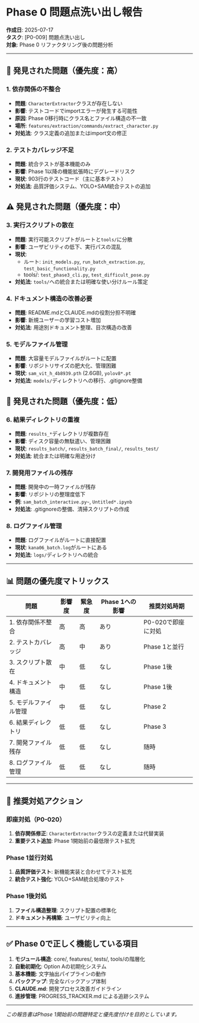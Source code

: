 # Phase 0 問題点洗い出し報告

**作成日**: 2025-07-17  
**タスク**: [P0-009] 問題点洗い出し  
**対象**: Phase 0 リファクタリング後の問題分析

---

## 🚨 発見された問題（優先度：高）

### 1. 依存関係の不整合
- **問題**: `CharacterExtractor`クラスが存在しない
- **影響**: テストコードでimportエラーが発生する可能性
- **原因**: Phase 0移行時にクラス名とファイル構造の不一致
- **場所**: `features/extraction/commands/extract_character.py`
- **対処法**: クラス定義の追加またはimport文の修正

### 2. テストカバレッジ不足
- **問題**: 統合テストが基本機能のみ
- **影響**: Phase 1以降の機能拡張時にデグレードリスク
- **現状**: 903行のテストコード（主に基本テスト）
- **対処法**: 品質評価システム、YOLO+SAM統合テストの追加

## ⚠️ 発見された問題（優先度：中）

### 3. 実行スクリプトの散在
- **問題**: 実行可能スクリプトがルートと`tools/`に分散
- **影響**: ユーザビリティの低下、実行パスの混乱
- **現状**: 
  - ルート: `init_models.py`, `run_batch_extraction.py`, `test_basic_functionality.py`
  - tools/: `test_phase3_cli.py`, `test_difficult_pose.py`
- **対処法**: `tools/`への統合または明確な使い分けルール策定

### 4. ドキュメント構造の改善必要
- **問題**: README.mdとCLAUDE.mdの役割分担不明確
- **影響**: 新規ユーザーの学習コスト増加
- **対処法**: 用途別ドキュメント整理、目次構造の改善

### 5. モデルファイル管理
- **問題**: 大容量モデルファイルがルートに配置
- **影響**: リポジトリサイズの肥大化、管理困難
- **現状**: `sam_vit_h_4b8939.pth` (2.6GB), `yolov8*.pt`
- **対処法**: `models/`ディレクトリへの移行、.gitignore整備

## 📝 発見された問題（優先度：低）

### 6. 結果ディレクトリの重複
- **問題**: `results_*`ディレクトリが複数存在
- **影響**: ディスク容量の無駄遣い、管理困難
- **現状**: `results_batch/`, `results_batch_final/`, `results_test/`
- **対処法**: 統合または明確な用途分け

### 7. 開発用ファイルの残存
- **問題**: 開発中の一時ファイルが残存
- **影響**: リポジトリの整理度低下
- **例**: `sam_batch_interactive.py~`, `Untitled*.ipynb`
- **対処法**: .gitignoreの整備、清掃スクリプトの作成

### 8. ログファイル管理
- **問題**: ログファイルがルートに直接配置
- **現状**: `kana06_batch.log`がルートにある
- **対処法**: `logs/`ディレクトリへの統合

---

## 📊 問題の優先度マトリックス

| 問題 | 影響度 | 緊急度 | Phase 1への影響 | 推奨対処時期 |
|------|--------|--------|-----------------|--------------|
| 1. 依存関係不整合 | 高 | 高 | あり | P0-020で即座に対処 |
| 2. テストカバレッジ | 高 | 中 | あり | Phase 1と並行 |
| 3. スクリプト散在 | 中 | 低 | なし | Phase 1後 |
| 4. ドキュメント構造 | 中 | 低 | なし | Phase 1後 |
| 5. モデルファイル管理 | 中 | 低 | なし | Phase 2 |
| 6. 結果ディレクトリ | 低 | 低 | なし | Phase 3 |
| 7. 開発ファイル残存 | 低 | 低 | なし | 随時 |
| 8. ログファイル管理 | 低 | 低 | なし | 随時 |

---

## 🔧 推奨対処アクション

### 即座対処（P0-020）
1. **依存関係修正**: `CharacterExtractor`クラスの定義または代替実装
2. **重要テスト追加**: Phase 1開始前の最低限テスト拡充

### Phase 1並行対処
1. **品質評価テスト**: 新機能実装と合わせてテスト拡充
2. **統合テスト強化**: YOLO+SAM統合処理のテスト

### Phase 1後対処
1. **ファイル構造整理**: スクリプト配置の標準化
2. **ドキュメント再構築**: ユーザビリティ向上

---

## ✅ Phase 0で正しく機能している項目

1. **モジュール構造**: core/, features/, tests/, tools/の階層化
2. **自動初期化**: Option Aの初期化システム
3. **基本機能**: 文字抽出パイプラインの動作
4. **バックアップ**: 完全なバックアップ体制
5. **CLAUDE.md**: 開発プロセス改善ガイドライン
6. **進捗管理**: PROGRESS_TRACKER.md による追跡システム

---

*この報告書はPhase 1開始前の問題特定と優先度付けを目的としています。*